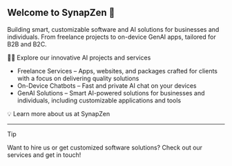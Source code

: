 ## Welcome to SynapZen 👋

Building smart, customizable software and AI solutions for businesses and individuals. From freelance projects to on-device GenAI apps, tailored for B2B and B2C.

🙋‍♂️ Explore our innovative AI projects and services

- Freelance Services – Apps, websites, and packages crafted for clients with a focus on delivering quality solutions  
- On-Device Chatbots – Fast and private AI chat on your devices  
- GenAI Solutions – Smart AI-powered solutions for businesses and individuals, including customizable applications and tools  

💡 Learn more about us at SynapZen

--- 

> [!TIP]  
> Want to hire us or get customized software solutions? Check out our services and get in touch!
